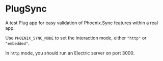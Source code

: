 # PlugSync

A test Plug app for easy validation of Phoenix.Sync features within a real app.

Use `PHOENIX_SYNC_MODE` to set the interaction mode, either `"http"` or `"embedded"`.

In `http` mode, you should run an Electric server on port 3000.
